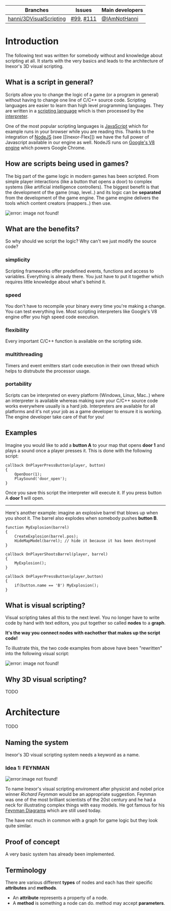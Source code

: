 Branches | Issues | Main developers
--- | --- | --- 
[hanni/3DVisualScripting](/inexorgame/code/tree/hanni/3DVisualScripting) |  [#99](/inexorgame/code/issues/99), [#111](/inexorgame/code/issues/111) | [@IAmNotHanni](/IAmNotHanni)

# Introduction
The following text was written for somebody without and knowledge about scripting at all. It starts with the very basics and leads to the architecture of Inexor's 3D visual scripting.

## What is a script in general?
Scripts allow you to change the logic of a game (or a program in general) without having to change one line of C/C++ source code. Scripting languages are easier to learn than high level programming languages. They are written in a [scripting language](https://en.wikipedia.org/wiki/Scripting_language) which is then processed by the [interpreter](https://en.wikipedia.org/wiki/Interpreter_(computing)).

One of the most popular scripting languages is [JavaScript](https://en.wikipedia.org/wiki/JavaScript) which for example runs in your browser while you are reading this. Thanks to the integration of [NodeJS](https://nodejs.org/en/) (see [[Inexor-Flex]]) we have the full power of Javascript available in our engine as well. NodeJS runs on [Google's V8 engine](https://developers.google.com/v8/) which powers Google Chrome.

## How are scripts being used in games?
The big part of the game logic in modern games has been scripted. From simple player interactions (like a button that opens a door) to complex systems (like artificial intelligence controllers). The biggest benefit is that the development of the game (map, level..) and its logic can be **separated** from the development of the game engine. The game engine delivers the tools which content creators (mappers..) then use.

![error: image not found!](https://raw.githubusercontent.com/inexorgame/visualisations/1d5b631c2acb87235c2c997735253556f3c847e4/wiki/scripting_illustration.png)

## What are the benefits?
So why should we script the logic?
Why can't we just modify the source code?

### simplicity
Scripting frameworks offer predefined events, functions and access to variables. Everything is already there. You just have to put it together which requires little knowledge about what's behind it.

### speed
You don't have to recompile your binary every time you're making a change. You can test everything live. Most scripting interpreters like Google's V8 engine offer you high speed code execution.

### flexibility
Every important C/C++ function is available on the scripting side.

### multithreading
Timers and event emitters start code execution in their own thread which helps to distrubute the processor usage.

### portability
Scripts can be interpreted on every platform (Windows, Linux, Mac..) where an interpreter is available whereas making sure your C/C++ source code works everywhere usually is a hard job. Interpreters are available for all platforms and it's not your job as a game developer to ensure it is working. The engine developer take care of that for you!

## Examples
Imagine you would like to add a **button A** to your map that opens **door 1** and plays a sound once a player presses it. This is done with the following script:

```
callback OnPlayerPressButton(player, button)
{
    OpenDoor(1);
    PlaySound('door_open');
}
```

Once you save this script the interpreter will execute it. If you press button A **door 1** will open.

___

Here's another example:
imagine an explosive barrel that blows up when you shoot it. The barrel also explodes when somebody pushes **button B**.

```
function MyExplosion(barrel)
{
    CreateExplosion(barrel.pos);
    HideMapModel(barrel); // hide it because it has been destroyed
}

callback OnPlayerShootsBarrel(player, barrel)
{
    MyExplosion();
}

callback OnPlayerPressButton(player,button)
{
    if(button.name == 'B') MyExplosion();
}
```

## What is visual scripting?
Visual scripting takes all this to the next level. You no longer have to write code by hand with text editors, you put together so called **nodes** to a **graph**.

**It's the way you connect nodes with eachother that makes up the script code!**

To illustrate this, the two code examples from above have been "rewritten" into the following visual script:

![error: image not found!](https://raw.githubusercontent.com/inexorgame/visualisations/6676208ef61a704f2c7e7300ffd0f55a6f86c35b/wiki/vs_graph_example_1.png)

## Why 3D visual scripting?
TODO 

# Architecture
TODO

## Naming the system
Inexor's 3D visual scripting system needs a keyword as a name.

### Idea 1: FEYNMAN

![error:image not found!](https://raw.githubusercontent.com/inexorgame/visualisations/d2f9d6cd1beae855f01710c931f2a0da0d262c44/feynman/feynman_logo.png)

To name Inexor's visual scripting enviroment after physicist and nobel price winner _Richard Feynman_ would be an appropriate suggestion. Feynman was one of the most brilliant scientists of the 20st century and he had a neck for illustrating complex things with easy models. He got famous for his [Feynman Diagrams](https://en.wikipedia.org/wiki/Feynman_diagram) which are still used today.

The have not much in common with a graph for game logic but they look quite similar.

## Proof of concept
A very basic system has already been implemented.

## Terminology
There are various different **types** of nodes and each has their specific **attributes** and **methods**.

* An **attribute** represents a property of a node.
* A **method** is something a node can do. method may accept **parameters**.
